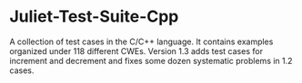 # Juliet-Test-Suite-Cpp
A collection of test cases in the C/C++ language. It contains examples organized under 118 different CWEs. Version 1.3 adds test cases for increment and decrement and fixes some dozen systematic problems in 1.2 cases.
